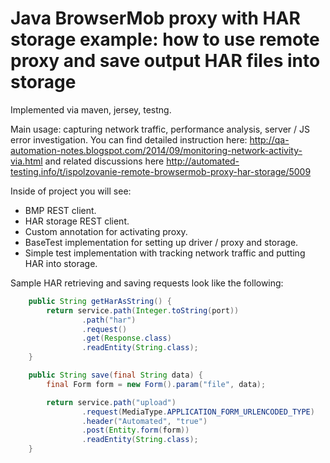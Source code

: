 Java BrowserMob proxy with HAR storage example: how to use remote proxy and save output HAR files into storage
======

Implemented via maven, jersey, testng.

Main usage: capturing network traffic, performance analysis, server / JS error investigation.
You can find detailed instruction here: http://qa-automation-notes.blogspot.com/2014/09/monitoring-network-activity-via.html and related discussions here http://automated-testing.info/t/ispolzovanie-remote-browsermob-proxy-har-storage/5009

Inside of project you will see: 
 
 - BMP REST client.
 - HAR storage REST client.
 - Custom annotation for activating proxy.
 - BaseTest implementation for setting up driver / proxy and storage.
 - Simple test implementation with tracking network traffic and putting HAR into storage.

Sample HAR retrieving and saving requests look like the following:
```java
    public String getHarAsString() {
        return service.path(Integer.toString(port))
                .path("har")
                .request()
                .get(Response.class)
                .readEntity(String.class);
    }

    public String save(final String data) {
        final Form form = new Form().param("file", data);

        return service.path("upload")
                .request(MediaType.APPLICATION_FORM_URLENCODED_TYPE)
                .header("Automated", "true")
                .post(Entity.form(form))
                .readEntity(String.class);
    }		
```
